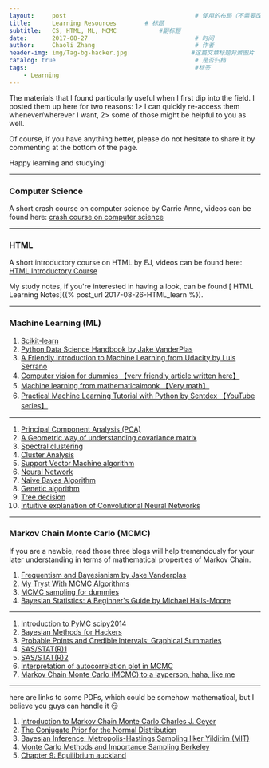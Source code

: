 ```yaml
---
layout:     post                                    # 使用的布局（不需要改）
title:      Learning Resources        # 标题
subtitle:   CS, HTML, ML, MCMC            #副标题
date:       2017-08-27                              # 时间
author:     Chaoli Zhang                            # 作者
header-img: img/Tag-bg-hacker.jpg                  #这篇文章标题背景图片
catalog: true                                       # 是否归档
tags:                                               #标签
    - Learning
---
```


The materials that I found particularly useful when I first dip into the field. I posted them up here for two reasons: 1> I can quickly re-access them whenever/wherever I want,  2> some of those might be helpful to you as well.

Of course, if you have anything better, please do not hesitate to share it by commenting at the bottom of the page.

Happy learning and studying!

---
### Computer Science
A short crash course on computer science by Carrie Anne, videos can be found here: [crash course on computer science](https://www.youtube.com/playlist?list=PL8dPuuaLjXtNlUrzyH5r6jN9ulIgZBpdo)

---
### HTML
A short introductory course on HTML by EJ, videos can be found here: [HTML Introductory Course](https://www.youtube.com/playlist?list=PLr6-GrHUlVf_ZNmuQSXdS197Oyr1L9sPB)

My study notes, if you're interested in having a look, can be found [ HTML Learning Notes]({% post_url 2017-08-26-HTML_learn %}).

---
### Machine Learning (ML)

1. [Scikit-learn](http://scikit-learn.org/stable/tutorial/index.html)
1. [Python Data Science Handbook by Jake VanderPlas](https://jakevdp.github.io/PythonDataScienceHandbook/)
1. [A Friendly Introduction to Machine Learning from Udacity by Luis Serrano](https://www.youtube.com/playlist?list=PLs8w1Cdi-zvYwsjQk-C6SVK92z2y4xoBV)
1. [Computer vision for dummies 【very friendly article written here】](http://www.visiondummy.com/)
1. [Machine learning from mathematicalmonk 【Very math】](https://www.youtube.com/playlist?list=PLD0F06AA0D2E8FFBA)
1. [Practical Machine Learning Tutorial with Python by Sentdex 【YouTube series】](https://www.youtube.com/playlist?list=PLQVvvaa0QuDfKTOs3Keq_kaG2P55YRn5v)

---

1. [Principal Component Analysis (PCA)](http://stats.stackexchange.com/questions/2691/making-sense-of-principal-component-analysis-eigenvectors-eigenvalues)
1. [A Geometric way of understanding covariance matrix](http://www.visiondummy.com/2014/04/geometric-interpretation-covariance-matrix/)
1. [Spectral clustering](https://calculatedcontent.com/2012/10/09/spectral-clustering/)
1. [Cluster Analysis](https://www-users.cs.umn.edu/~kumar/dmbook/ch8.pdf)
1. [Support Vector Machine algorithm](https://www.analyticsvidhya.com/blog/2015/10/understaing-support-vector-machine-example-code/)
1. [Neural Network](https://www.quora.com/What-is-an-intuitive-explanation-of-Convolutional-Neural-Networks)
1. [Naive Bayes Algorithm](https://www.analyticsvidhya.com/blog/2015/09/naive-bayes-explained/)
1. [Genetic algorithm](https://www.neuraldesigner.com/blog/genetic_algorithms_for_feature_selection)
1. [Tree decision](https://www.analyticsvidhya.com/blog/2016/04/complete-tutorial-tree-based-modeling-scratch-in-python/)
1. [ Intuitive explanation of Convolutional Neural Networks](https://www.quora.com/What-is-an-intuitive-explanation-of-Convolutional-Neural-Networks)

---
### Markov Chain Monte Carlo (MCMC)

If you are a newbie, read those three blogs will help tremendously for your later understanding in terms of mathematical properties of Markov Chain.

1. [Frequentism and Bayesianism by Jake Vanderplas](http://jakevdp.github.io/blog/2014/03/11/frequentism-and-bayesianism-a-practical-intro/)
1. [My Tryst With MCMC Algorithms](http://mlwhiz.com/blog/2015/08/19/MCMC_Algorithms_Beta_Distribution/)
1. [MCMC sampling for dummies](http://twiecki.github.io/blog/2015/11/10/mcmc-sampling/)
1. [Bayesian Statistics: A Beginner's Guide by Michael Halls-Moore](https://www.quantstart.com/articles/Bayesian-Statistics-A-Beginners-Guide   )

---

1. [Introduction to PyMC scipy2014](https://github.com/fonnesbeck/scipy2014_tutorial/blob/master/3_Introduction-to-PyMC.ipynb)
1. [Bayesian Methods for Hackers](http://camdavidsonpilon.github.io/Probabilistic-Programming-and-Bayesian-Methods-for-Hackers/#contents)
1. [Probable Points and Credible Intervals: Graphical Summaries](http://www.sumsar.net/blog/2014/10/probable-points-and-credible-intervals-part-one/)
1. [SAS/STAT(R)1](https://support.sas.com/documentation/cdl/en/statug/63033/HTML/default/viewer.htm#statug_introbayes_sect005.htm)
1. [SAS/STAT(R)2](https://support.sas.com/documentation/cdl/en/statug/63033/HTML/default/viewer.htm#statug_introbayes_sect008.htm)
1. [Interpretation of autocorrelation plot in MCMC](https://stats.stackexchange.com/questions/119879/how-to-interpret-autocorrelation-plot-in-mcmc)
1. [Markov Chain Monte Carlo (MCMC) to a layperson, haha, like me](https://stats.stackexchange.com/questions/165/how-would-you-explain-markov-chain-monte-carlo-mcmc-to-a-layperson/207#207?newreg=ad3f6d53eeea46a7a73232b8fd57c7d5)

---
here are links to some PDFs, which could be somehow mathematical, but I believe you guys can handle it 😏

1. [Introduction to Markov Chain Monte Carlo Charles J. Geyer](http://www.mcmchandbook.net/HandbookChapter1.pdf)
1. [The Conjugate Prior for the Normal Distribution](http://people.eecs.berkeley.edu/~jordan/courses/260-spring10/lectures/lecture5.pdf)
1. [Bayesian Inference: Metropolis-Hastings Sampling Ilker Yildirim (MIT)](http://www.mit.edu/~ilkery/papers/MetropolisHastingsSampling.pdf)
1. [Monte Carlo Methods and Importance Sampling Berkeley](http://ib.berkeley.edu/labs/slatkin/eriq/classes/guest_lect/mc_lecture_notes.pdf)
1. [Chapter 9: Equilibrium auckland](https://www.stat.auckland.ac.nz/~fewster/325/notes/ch9.pdf)
